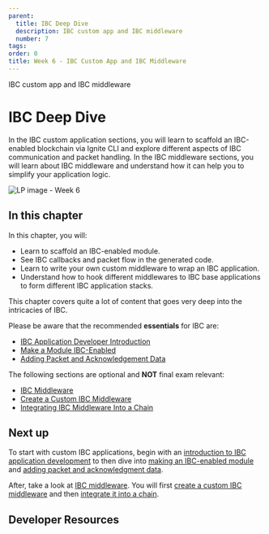 ```yaml
---
parent:
  title: IBC Deep Dive
  description: IBC custom app and IBC middleware
  number: 7
tags:
order: 0
title: Week 6 - IBC Custom App and IBC Middleware
---
```


<div class="tm-overline tm-rf-1 tm-lh-title tm-medium tm-muted">IBC custom app and IBC middleware</div>
<h1 class="mt-4 mb-6">IBC Deep Dive</h1>

In the IBC custom application sections, you will learn to scaffold an IBC-enabled blockchain via Ignite CLI and explore different aspects of IBC communication and packet handling. In the IBC middleware sections, you will learn about IBC middleware and understand how it can help you to simplify your application logic.

![LP image - Week 6](/moving-objects.svg)

## In this chapter

<HighlightBox type="learning">

In this chapter, you will:

* Learn to scaffold an IBC-enabled module.
* See IBC callbacks and packet flow in the generated code.
* Learn to write your own custom middleware to wrap an IBC application.
* Understand how to hook different middlewares to IBC base applications to form different IBC application stacks.

</HighlightBox>

<HighlightBox type="info">

This chapter covers quite a lot of content that goes very deep into the intricacies of IBC.

Please be aware that the recommended **essentials** for IBC are:

* [IBC Application Developer Introduction](/hands-on-exercise/4-ibc-adv/5-ibc-app-intro.md)
* [Make a Module IBC-Enabled](/hands-on-exercise/4-ibc-adv/6-ibc-app-steps.md)
* [Adding Packet and Acknowledgement Data](/hands-on-exercise/4-ibc-adv/7-ibc-app-packets.md)

The following sections are optional and **NOT** final exam relevant:

* [IBC Middleware](/hands-on-exercise/4-ibc-adv/8-ibc-mw-intro.md)
* [Create a Custom IBC Middleware](/hands-on-exercise/4-ibc-adv/9-ibc-mw-develop.md)
* [Integrating IBC Middleware Into a Chain](/hands-on-exercise/4-ibc-adv/10-ibc-mw-integrate.md)

</HighlightBox>

## Next up

To start with custom IBC applications, begin with an [introduction to IBC application development](/hands-on-exercise/4-ibc-adv/5-ibc-app-intro.md) to then dive into [making an IBC-enabled module](/hands-on-exercise/4-ibc-adv/6-ibc-app-steps.md) and [adding packet and acknowledgment data](/hands-on-exercise/4-ibc-adv/7-ibc-app-packets.md).

After, take a look at [IBC middleware](/hands-on-exercise/4-ibc-adv/8-ibc-mw-intro.md). You will first [create a custom IBC middleware](/hands-on-exercise/4-ibc-adv/9-ibc-mw-develop.md) and then [integrate it into a chain](/hands-on-exercise/4-ibc-adv/10-ibc-mw-integrate.md).

## Developer Resources

<div v-for="resource in $themeConfig.resources">
  <Resource
    :title="resource.title"
    :description="resource.description"
    :links="resource.links"
    :image="resource.image"
    :large="true"
  />
  <br/>
</div>
